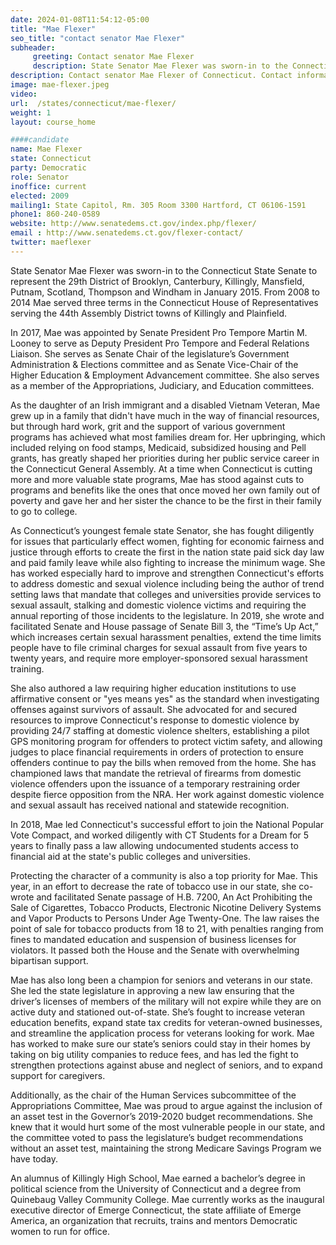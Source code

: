 ```yaml
---
date: 2024-01-08T11:54:12-05:00
title: "Mae Flexer"
seo_title: "contact senator Mae Flexer"
subheader:
     greeting: Contact senator Mae Flexer
     description: State Senator Mae Flexer was sworn-in to the Connecticut State Senate to represent the 29th District of Brooklyn, Canterbury, Killingly, Mansfield, Putnam, Scotland, Thompson and Windham in January 2015.
description: Contact senator Mae Flexer of Connecticut. Contact information for Mae Flexer includes email address, phone number, and mailing address.
image: mae-flexer.jpeg
video:
url:  /states/connecticut/mae-flexer/
weight: 1
layout: course_home

####candidate
name: Mae Flexer
state: Connecticut
party: Democratic
role: Senator
inoffice: current
elected: 2009
mailing1: State Capitol, Rm. 305 Room 3300 Hartford, CT 06106-1591
phone1: 860-240-0589
website: http://www.senatedems.ct.gov/index.php/flexer/
email : http://www.senatedems.ct.gov/flexer-contact/
twitter: maeflexer
---
```


State Senator Mae Flexer was sworn-in to the Connecticut State Senate to represent the 29th District of Brooklyn, Canterbury, Killingly, Mansfield, Putnam, Scotland, Thompson and Windham in January 2015. From 2008 to 2014 Mae served three terms in the Connecticut House of Representatives serving the 44th Assembly District towns of Killingly and Plainfield.

In 2017, Mae was appointed by Senate President Pro Tempore Martin M. Looney to serve as Deputy President Pro Tempore and Federal Relations Liaison. She serves as Senate Chair of the legislature’s Government Administration & Elections committee and as Senate Vice-Chair of the Higher Education & Employment Advancement committee. She also serves as a member of the Appropriations, Judiciary, and Education committees.

As the daughter of an Irish immigrant and a disabled Vietnam Veteran, Mae grew up in a family that didn't have much in the way of financial resources, but through hard work, grit and the support of various government programs has achieved what most families dream for. Her upbringing, which included relying on food stamps, Medicaid, subsidized housing and Pell grants, has greatly shaped her priorities during her public service career in the Connecticut General Assembly. At a time when Connecticut is cutting more and more valuable state programs, Mae has stood against cuts to programs and benefits like the ones that once moved her own family out of poverty and gave her and her sister the chance to be the first in their family to go to college.

As Connecticut’s youngest female state Senator, she has fought diligently for issues that particularly effect women, fighting for economic fairness and justice through efforts to create the first in the nation state paid sick day law and paid family leave while also fighting to increase the minimum wage. She has worked especially hard to improve and strengthen Connecticut's efforts to address domestic and sexual violence including being the author of trend setting laws that mandate that colleges and universities provide services to sexual assault, stalking and domestic violence victims and requiring the annual reporting of those incidents to the legislature. In 2019, she wrote and facilitated Senate and House passage of Senate Bill 3, the “Time’s Up Act,” which increases certain sexual harassment penalties, extend the time limits people have to file criminal charges for sexual assault from five years to twenty years, and require more employer-sponsored sexual harassment training.

She also authored a law requiring higher education institutions to use affirmative consent or "yes means yes" as the standard when investigating offenses against survivors of assault. She advocated for and secured resources to improve Connecticut's response to domestic violence by providing 24/7 staffing at domestic violence shelters, establishing a pilot GPS monitoring program for offenders to protect victim safety, and allowing judges to place financial requirements in orders of protection to ensure offenders continue to pay the bills when removed from the home. She has championed laws that mandate the retrieval of firearms from domestic violence offenders upon the issuance of a temporary restraining order despite fierce opposition from the NRA. Her work against domestic violence and sexual assault has received national and statewide recognition.

In 2018, Mae led Connecticut's successful effort to join the National Popular Vote Compact, and worked diligently with CT Students for a Dream for 5 years to finally pass a law allowing undocumented students access to financial aid at the state's public colleges and universities.

Protecting the character of a community is also a top priority for Mae. This year, in an effort to decrease the rate of tobacco use in our state, she co-wrote and facilitated Senate passage of H.B. 7200, An Act Prohibiting the Sale of Cigarettes, Tobacco Products, Electronic Nicotine Delivery Systems and Vapor Products to Persons Under Age Twenty-One. The law raises the point of sale for tobacco products from 18 to 21, with penalties ranging from fines to mandated education and suspension of business licenses for violators. It passed both the House and the Senate with overwhelming bipartisan support.

Mae has also long been a champion for seniors and veterans in our state. She led the state legislature in approving a new law ensuring that the driver’s licenses of members of the military will not expire while they are on active duty and stationed out-of-state. She’s fought to increase veteran education benefits, expand state tax credits for veteran-owned businesses, and streamline the application process for veterans looking for work. Mae has worked to make sure our state’s seniors could stay in their homes by taking on big utility companies to reduce fees, and has led the fight to strengthen protections against abuse and neglect of seniors, and to expand support for caregivers.

Additionally, as the chair of the Human Services subcommittee of the Appropriations Committee, Mae was proud to argue against the inclusion of an asset test in the Governor’s 2019-2020 budget recommendations. She knew that it would hurt some of the most vulnerable people in our state, and the committee voted to pass the legislature’s budget recommendations without an asset test, maintaining the strong Medicare Savings Program we have today.

An alumnus of Killingly High School, Mae earned a bachelor’s degree in political science from the University of Connecticut and a degree from Quinebaug Valley Community College. Mae currently works as the inaugural executive director of Emerge Connecticut, the state affiliate of Emerge America, an organization that recruits, trains and mentors Democratic women to run for office.
